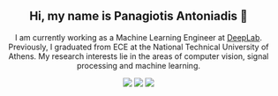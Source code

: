 <h2 align=center>
Hi, my name is Panagiotis Antoniadis 👋
</h2>

<p align=center>
I am currently working as a Machine Learning Engineer at <a target="_blank" href="https://deeplab.ai/">DeepLab</a>. Previously, I graduated from ECE at the National Technical University of Athens. My research interests lie in the areas of computer vision, signal processing and machine learning.
</p>

<p align=center>
  <a target="_blank" href="https://www.linkedin.com/in/panagiotis-antoniadis-6614ba167/"><img src="https://img.shields.io/badge/-LinkedIn-0077B5?style=for-the-badge&logo=Linkedin&logoColor=white"></img></a>
  <a target="_blank" href="https://www.researchgate.net/profile/Panagiotis_Antoniadis4"><img src="https://img.shields.io/badge/-Researchgate-00ccbb?style=for-the-badge&logo=Researchgate&logoColor=white"></img></a>
  <a target="_blank" href="https://scholar.google.com.tw/citations?user=yrfy51QAAAAJ&hl=el&oi=ao"><img src="https://img.shields.io/badge/-Google Scholar-326ac5?style=for-the-badge&logo=Google-Scholar&logoColor=white"></img></a>
</p>


<!--
**PanosAntoniadis/PanosAntoniadis** is a ✨ _special_ ✨ repository because its `README.md` (this file) appears on your GitHub profile.

Here are some ideas to get you started:

- 🔭 I’m currently working on ...
- 🌱 I’m currently learning ...
- 👯 I’m looking to collaborate on ...
- 🤔 I’m looking for help with ...
- 💬 Ask me about ...
- 📫 How to reach me: ...
- 😄 Pronouns: ...
- ⚡ Fun fact: ...
-->
